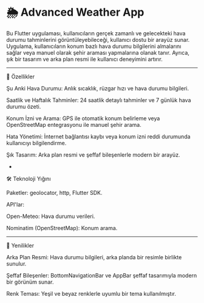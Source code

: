 # 🌦️ Advanced Weather App

Bu Flutter uygulaması, kullanıcıların gerçek zamanlı ve gelecekteki hava durumu tahminlerini görüntüleyebileceği, kullanıcı dostu bir arayüz sunar. Uygulama, kullanıcıların konum bazlı hava durumu bilgilerini almalarını sağlar veya manuel olarak şehir araması yapmalarına olanak tanır. Ayrıca, şık bir tasarım ve arka plan resmi ile kullanıcı deneyimini artırır.

-----------------------------------------------------------------------------------

📌 Özellikler

Şu Anki Hava Durumu: Anlık sıcaklık, rüzgar hızı ve hava durumu bilgileri.

Saatlik ve Haftalık Tahminler: 24 saatlik detaylı tahminler ve 7 günlük hava durumu özeti.

Konum İzni ve Arama: GPS ile otomatik konum belirleme veya OpenStreetMap entegrasyonu ile manuel şehir arama.

Hata Yönetimi: İnternet bağlantısı kaybı veya konum izni reddi durumunda kullanıcıyı bilgilendirme.

Şık Tasarım: Arka plan resmi ve şeffaf bileşenlerle modern bir arayüz.

-

🛠️ Teknoloji Yığını

Paketler: geolocator, http, Flutter SDK.

API'lar:

Open-Meteo: Hava durumu verileri.

Nominatim (OpenStreetMap): Konum arama.

-----------------------------------------------------------------------------------

🌟 Yenilikler

Arka Plan Resmi: Hava durumu bilgileri, arka planda bir resimle birlikte sunulur.

Şeffaf Bileşenler: BottomNavigationBar ve AppBar şeffaf tasarımıyla modern bir görünüm sunar.

Renk Teması: Yeşil ve beyaz renklerle uyumlu bir tema kullanılmıştır.
